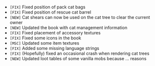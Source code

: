 - `[FIX]` Fixed position of pack cat bags
- `[FIX]` Fixed position of rescue cat barrel
- `[NEW]` Cat shears can now be used on the cat tree to clear the current owner
- `[NEW]` Updated the book with cat management information
- `[FIX]` Fixed placement of accessory textures
- `[FIX]` Fixed some icons in the book
- `[MSC]` Updated some item textures
- `[FIX]` Added some missing language strings
- `[FIX]` (Hopefully) fixed an occasional crash when rendering cat trees
- `[NEW]` Updated loot tables of some vanilla mobs because ... reasons
